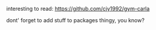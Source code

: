interesting to read:
    https://github.com/cjy1992/gym-carla


dont' forget to add stuff to packages thingy, you know?